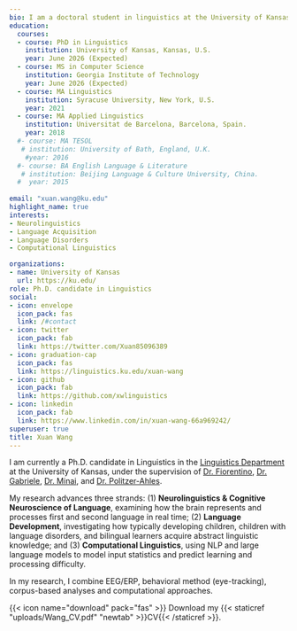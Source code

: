 ```yaml
---
bio: I am a doctoral student in linguistics at the University of Kansas. My research interests include psycholinguistics and neurolinguistics of first and second language acquisition and processing. 
education:
  courses:
  - course: PhD in Linguistics
    institution: University of Kansas, Kansas, U.S.
    year: June 2026 (Expected)
  - course: MS in Computer Science
    institution: Georgia Institute of Technology
    year: June 2026 (Expected)
  - course: MA Linguistics
    institution: Syracuse University, New York, U.S.
    year: 2021
  - course: MA Applied Linguistics
    institution: Universitat de Barcelona, Barcelona, Spain.
    year: 2018
  #- course: MA TESOL
   # institution: University of Bath, England, U.K.
    #year: 2016
  #- course: BA English Language & Literature
   # institution: Beijing Language & Culture University, China.
  #  year: 2015
    
email: "xuan.wang@ku.edu"
highlight_name: true
interests:
- Neurolinguistics
- Language Acquisition
- Language Disorders
- Computational Linguistics

organizations:
- name: University of Kansas
  url: https://ku.edu/
role: Ph.D. candidate in Linguistics
social:
- icon: envelope
  icon_pack: fas
  link: /#contact
- icon: twitter
  icon_pack: fab
  link: https://twitter.com/Xuan85096389
- icon: graduation-cap
  icon_pack: fas
  link: https://linguistics.ku.edu/xuan-wang
- icon: github
  icon_pack: fab
  link: https://github.com/xwlinguistics
- icon: linkedin
  icon_pack: fab
  link: https://www.linkedin.com/in/xuan-wang-66a969242/
superuser: true
title: Xuan Wang
---
```


I am currently a Ph.D. candidate in Linguistics in the [Linguistics Department](https://linguistics.ku.edu) at the University of Kansas, under the supervision of [Dr. Fiorentino](http://people.ku.edu/~fiore355/), [Dr. Gabriele](http://people.ku.edu/~gabriele/), [Dr. Minai](http://people.ku.edu/~minai/), and [Dr. Politzer-Ahles](https://politzerahles.github.io). 

My research advances three strands: (1) **Neurolinguistics & Cognitive Neuroscience of Language**, examining how the brain represents and processes first and second language in real time; (2) **Language Development**, investigating how typically developing children, children with language disorders, and bilingual learners acquire abstract linguistic knowledge; and (3) **Computational Linguistics**, using NLP and large language models to model input statistics and predict learning and processing difficulty.

In my research, I combine EEG/ERP, behavioral method (eye-tracking), corpus-based analyses and computational approaches.

{{< icon name="download" pack="fas" >}} Download my {{< staticref "uploads/Wang_CV.pdf" "newtab" >}}CV{{< /staticref >}}.

